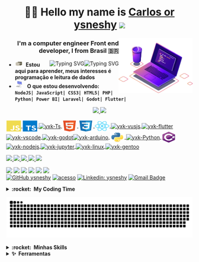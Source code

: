 <h1 align="center">🧑‍💻 Hello my name is <a href="https://github.com/ysneshy" target="_blank">Carlos or ysneshy</a> 
<img src="https://github.com/blackcater/blackcater/raw/main/images/Hi.gif" height="32"/></h1>
<img src="https://github.com/ysneshy/ysneshy/blob/main/.github/computer-illustration.png" min-width="200px" max-width="200px" width="200px" align="right" alt="Computador ysneshy">
<h3 align="right">I'm a computer engineer Front end developer, I from Brasil 🇧🇷</h3>

<a href="https://github.com/ysneshy/"><img src="https://readme-typing-svg.herokuapp.com?font=Fira+Code&pause=1000&color=7F20F7&center=true&width=435&lines=%E2%8E%85+Bem+vindo+ao+meu+Github+%E2%8E%85;%E2%8E%97+Aqui+todos+somos+um+%E2%8E%98" alt="Typing SVG" align="right" /></a>
<a href="https://github.com/ysneshy/"><img src="https://readme-typing-svg.herokuapp.com?font=Fira+Code&pause=1000&color=7F20F7&center=true&width=435&lines=%E2%86%82+Fique+a+vontade+%2BFollow+%E2%86%82;%E2%B5%9E+contato%3A+%2B55+91984851072+%E2%A8%B3" alt="Typing SVG"  align="right" /></a>

- <img src="https://github.com/ysneshy/ysneshy/blob/main/charts/message.gif?raw=true" width="21" />&nbsp;&nbsp;**Estou aqui para aprender, meus interesses é programação e leitura de dados**
- <img src="https://github.com/ysneshy/ysneshy/blob/main/charts/laptop.gif?raw=true" width="21" />&nbsp;&nbsp; **O que estou desenvolvendo: ```NodeJS| JavaScript| CSS3| HTML5| PHP| Python| Power BI| Laravel| Godot| Flutter| ```**

<div align="center">
  <a href="https://github.com/ysneshy">
  
  <img height="170em" src="https://github-readme-stats.vercel.app/api?username=ysneshy&show_icons=true&theme=radical&include_all_commits=true&count_private=true"/>
  <img height="170em" src="https://github-readme-stats.vercel.app/api/top-langs/?username=ysneshy&layout=compact&langs_count=7&theme=radical"/>
</div>
  <div style="display: inline_block"><br>
 <img align="center" alt="yxk-Js" height="30" width="40" src="https://raw.githubusercontent.com/devicons/devicon/master/icons/javascript/javascript-plain.svg">
 <img align="center" alt="yxk-Ts" height="30" width="40" src="https://raw.githubusercontent.com/devicons/devicon/master/icons/typescript/typescript-plain.svg">
<img align="center" alt="yxk-Ts" height="30" width="40" src="https://cdn.jsdelivr.net/gh/devicons/devicon/icons/laravel/laravel-plain.svg" />
<img align="center" alt="yxk-HTML5" height="30" width="40" src="https://raw.githubusercontent.com/devicons/devicon/master/icons/html5/html5-original.svg">
 <img align="center" alt="yxk-CSS3" height="30" width="40" src="https://raw.githubusercontent.com/devicons/devicon/master/icons/css3/css3-original.svg">
  <img align="center" alt="yxk-React" height="30" width="40" src="https://raw.githubusercontent.com/devicons/devicon/master/icons/react/react-original.svg">
 <img align="center" alt="yxk-vusjs" height="30" width="40" src="https://cdn.jsdelivr.net/gh/devicons/devicon/icons/vuejs/vuejs-original.svg" />
 <img align="center" alt="yxk-flutter" height="30" width="40" src="https://cdn.jsdelivr.net/gh/devicons/devicon/icons/flutter/flutter-original.svg" />
  <img align="center" alt="yxk-vscode" height="30" width="40" src="https://cdn.jsdelivr.net/gh/devicons/devicon/icons/vscode/vscode-original.svg" />
  <img align="center" alt="yxk-godot" height="30" width="40" src="https://cdn.jsdelivr.net/gh/devicons/devicon/icons/godot/godot-original.svg" /><img align="center" alt="yxk-arduino" height="30" width="40" src="https://cdn.jsdelivr.net/gh/devicons/devicon/icons/arduino/arduino-original-wordmark.svg" /> <img align="center" alt="yxk-Python" height="30" width="40" src="https://raw.githubusercontent.com/devicons/devicon/master/icons/python/python-original.svg">
 <img align="center" alt="yxk-Python" height="30" width="40" src="https://cdn.jsdelivr.net/gh/devicons/devicon/icons/php/php-original.svg" />
 <img align="center" alt="yxk-Csharp" height="30" width="40" src="https://raw.githubusercontent.com/devicons/devicon/master/icons/csharp/csharp-original.svg">
  <img align="center" alt="yxk-nodejs" height="30" width="40"src="https://cdn.jsdelivr.net/gh/devicons/devicon/icons/nodejs/nodejs-original.svg" />
  <img align="center" alt="yxk-jupyter" height="30" width="40" src="https://cdn.jsdelivr.net/gh/devicons/devicon/icons/jupyter/jupyter-original-wordmark.svg" />
   <img align="center" alt="yxk-linux" height="30" width="40" src="https://cdn.jsdelivr.net/gh/devicons/devicon/icons/linux/linux-original.svg" />
  <img align="center" alt="yxk-gentoo" height="30" width="40" src="https://cdn.jsdelivr.net/gh/devicons/devicon/icons/gentoo/gentoo-plain.svg" />
  
</p>
 
<img height="160em" src="https://github-profile-summary-cards.vercel.app/api/cards/productive-time?username=ysneshy&theme=2077"/>
<img height="160em" src="https://github-profile-summary-cards.vercel.app/api/cards/profile-details?username=ysneshy&theme=2077"/>
<img height="161em" src="https://github-profile-summary-cards.vercel.app/api/cards/most-commit-language?username=ysneshy&theme=2077"/>
<img height="161em" src="https://github-profile-summary-cards.vercel.app/api/cards/repos-per-language?username=ysneshy&theme=2077"/>
<img height="161em" src="https://github-profile-summary-cards.vercel.app/api/cards/stats?username=ysneshy&theme=2077"/>
 
  <a href="https://www.youtube.com/channel/UCiZ5qCAO5aATSZD8XjLz1pQ" target="_blank"><img src="https://img.shields.io/badge/YouTube-%2311101c?style=for-the-badge&logo=youtube&logoColor=white" target="_blank"></a>
  <a href="https://instagram.com/ysneshy" target="_blank"><img src="https://img.shields.io/badge/-Instagram-%2311101c?style=for-the-badge&logo=instagram&logoColor=white" target="_blank"></a>
  <a href = "mailto:ysneshy@gmail.com"><img src="https://img.shields.io/badge/-Gmail-%2311101c?style=for-the-badge&logo=gmail&logoColor=white" target="_blank"></a>
  <a href="https://www.linkedin.com/in/ysneshy" target="_blank"><img src="https://img.shields.io/badge/-LinkedIn-%2311101c?style=for-the-badge&logo=linkedin&logoColor=white" target="_blank"></a> 
  <a href="https://www.facebook.com/ysneshy" target="_blank"><img src="https://img.shields.io/badge/Facebook-%2311101c?style=for-the-badge&logo=facebook&logoColor=white" target="_blank"></a>
<a href="https://github.com/ysneshy"> <img src="https://img.shields.io/static/v1?label=Overview&message=ysneshy&color=%2311101c&style=for-the-badge&logo=GitHub">
 </br>
[![GitHub ysneshy]( https://img.shields.io/github/followers/ysneshy?label=follow&style=social)](https://github.com/ysneshy/)
[![acesso](https://komarev.com/ghpvc/?username=ysneshy&color=%2311101c)](https://github.com/ysneshy/)
[![Linkedin: ysneshy](https://img.shields.io/badge/-ysneshy-%2311101c?style=flat-square&logo=Linkedin&logoColor=white&link=https://www.linkedin.com/in/ysneshy/)](https://www.linkedin.com/in/ysneshy/)
[![Gmail Badge](https://img.shields.io/badge/-ysneshy@gmail.com-%2311101c?style=flat-square&logo=Gmail&logoColor=red&link=mailto:ysneshy@gmail.com)](mailto:ysneshy@gmail.com)
</br>
<details>
  <summary><b>:rocket: &nbsp;My Coding Time</b></summary>
  
<!--START_SECTION:waka-->
![Code Time](http://img.shields.io/badge/Code%20Time-1%20hr-blue)

![Profile Views](http://img.shields.io/badge/Profile%20Views-850-blue)

![Lines of code](https://img.shields.io/badge/From%20Hello%20World%20I%27ve%20Written-5%20Million%20lines%20of%20code-blue)

**🐱 My GitHub Data** 

> 🏆 334 Contributions in the Year 2022
 > 
> 📦 231.7 kB Used in GitHub's Storage 
 > 
> 🚫 Not Opted to Hire
 > 
> 📜 38 Public Repositories 
 > 
> 🔑 0 Private Repositories  
 > 
**I'm an Early 🐤** 

```text
🌞 Morning    41 commits     ████████░░░░░░░░░░░░░░░░░   34.45% 
🌆 Daytime    66 commits     █████████████░░░░░░░░░░░░   55.46% 
🌃 Evening    12 commits     ██░░░░░░░░░░░░░░░░░░░░░░░   10.08% 
🌙 Night      0 commits      ░░░░░░░░░░░░░░░░░░░░░░░░░   0.0%

```
📅 **I'm Most Productive on Tuesday** 

```text
Monday       2 commits      ░░░░░░░░░░░░░░░░░░░░░░░░░   1.68% 
Tuesday      66 commits     █████████████░░░░░░░░░░░░   55.46% 
Wednesday    23 commits     ████░░░░░░░░░░░░░░░░░░░░░   19.33% 
Thursday     16 commits     ███░░░░░░░░░░░░░░░░░░░░░░   13.45% 
Friday       5 commits      █░░░░░░░░░░░░░░░░░░░░░░░░   4.2% 
Saturday     7 commits      █░░░░░░░░░░░░░░░░░░░░░░░░   5.88% 
Sunday       0 commits      ░░░░░░░░░░░░░░░░░░░░░░░░░   0.0%

```


📊 **This Week I Spent My Time On** 

```text
⌚︎ Time Zone: America/Belem

💬 Programming Languages: 
Other                    33 mins             ████████████░░░░░░░░░░░░░   49.87% 
JSON                     20 mins             ███████░░░░░░░░░░░░░░░░░░   29.73% 
Bash                     7 mins              ██░░░░░░░░░░░░░░░░░░░░░░░   10.42% 
YAML                     3 mins              █░░░░░░░░░░░░░░░░░░░░░░░░   5.31% 
Markdown                 2 mins              █░░░░░░░░░░░░░░░░░░░░░░░░   4.4%

🔥 Editors: 
VS Code                  1 hr 7 mins         █████████████████████████   100.0%

💻 Operating System: 
Linux                    1 hr 7 mins         █████████████████████████   100.0%

```

**I Mostly Code in JavaScript** 

```text
JavaScript               3 repos             ████████░░░░░░░░░░░░░░░░░   33.33% 
C                        1 repo              ██░░░░░░░░░░░░░░░░░░░░░░░   11.11% 
PHP                      1 repo              ██░░░░░░░░░░░░░░░░░░░░░░░   11.11% 
HTML                     1 repo              ██░░░░░░░░░░░░░░░░░░░░░░░   11.11% 
C#                       1 repo              ██░░░░░░░░░░░░░░░░░░░░░░░   11.11%

```


**Timeline**

![Chart not found](https://raw.githubusercontent.com/ysneshy/ysneshy/main/charts/bar_graph.png) 


 Last Updated on 09/10/2022 02:00:07 UTC
<!--END_SECTION:waka-->

  </details>

  ![Snake animation](https://github.com/ysneshy/ysneshy/blob/main/github-contribution-grid-snake.svg)
  </br>

 <details>
  <summary><b>:rocket: &nbsp;Minhas Skills</b></summary>
**Aplicações e Dados**

  ![C++](https://img.shields.io/badge/-C++-333333?style=flat&logo=C%2B%2B&logoColor=00599C)
  ![Java](https://img.shields.io/badge/-Java-333333?style=flat&logo=Java&logoColor=007396)
  ![JavaScript](https://img.shields.io/badge/-JavaScript-333333?style=flat&logo=javascript)
  ![HTML5](https://img.shields.io/badge/-HTML5-333333?style=flat&logo=HTML5)
  ![CSS](https://img.shields.io/badge/-CSS-333333?style=flat&logo=CSS3&logoColor=1572B6)
  ![Flutter](https://img.shields.io/badge/-Flutter-333333?style=flat&logo=Flutter)
  ![React](https://img.shields.io/badge/-React-333333?style=flat&logo=react)
  ![React Native](https://img.shields.io/badge/-React%20Native-333333?style=flat&logo=react)
  ![Jest](https://img.shields.io/badge/-Jest-333333?style=flat&logo=jest)
  ![MySQL](https://img.shields.io/badge/-MySQL-333333?style=flat&logo=mysql)
  </details>
  </a> 
  <details>
  <summary><b>✨&nbsp;&nbsp;Ferramentas</b></summary>
**Ferramentas de Desenvolvimento**

  ![Visual Studio Code](https://img.shields.io/badge/-Visual%20Studio%20Code-333333?style=flat&logo=visual-studio-code&logoColor=007ACC)
  ![Eclipse](https://img.shields.io/badge/-Eclipse-333333?style=flat&logo=eclipse-ide&logoColor=2C2255)
  ![Trello](https://img.shields.io/badge/-Trello-333333?style=flat&logo=trello&logoColor=007ACC)
  ![Figma](https://img.shields.io/badge/-Figma-333333?style=flat&logo=figma&logoColor=007ACC)
  ![Adobe XD](https://img.shields.io/badge/-Adobe%20XD-333333?style=flat&logo=adobe-xd&logoColor=007ACC)
  </details>
 
</div>
